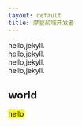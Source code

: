```yaml
---
layout: default
title: 摩登前端开发者
---
```

<div class="mdui-container">
  <div class="mdui-row">
    <div class="mdui-col-3 mdui-color-blue">hello,jekyll.</div>
    <div class="mdui-col-3 mdui-color-blue">hello,jekyll.</div>
    <div class="mdui-col-3 mdui-color-blue">hello,jekyll.</div>
    <div class="mdui-col-3 mdui-color-blue">hello,jekyll.</div>
  </div>
  <h2>world</h2>
  <mark>hello</mark>
</div>

